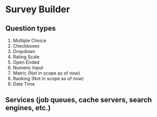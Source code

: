 # Survey Builder

## Question types

1. Multiple Choice
2. Checkboxes
3. Dropdown
4. Rating Scale
5. Open Ended
6. Numeric Input
7. Matric (Not in scope as of now)
8. Ranking (Not in scope as of now)
9. Date Time


## Services (job queues, cache servers, search engines, etc.)
